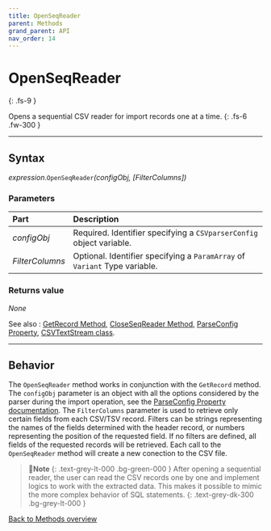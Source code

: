 ```yaml
---
title: OpenSeqReader
parent: Methods
grand_parent: API
nav_order: 14
---
```


# OpenSeqReader
{: .fs-9 }

Opens a sequential CSV reader for import records one at a time.
{: .fs-6 .fw-300 }

---

## Syntax

*expression*.`OpenSeqReader`*(configObj, \[FilterColumns\])*

### Parameters

<table>
<thead>
<tr>
<th style="text-align: left;">Part</th>
<th style="text-align: left;">Description</th>
</tr>
</thead>
<tbody>
<tr>
<td style="text-align: left;"><em>configObj</em></td>
<td style="text-align: left;">Required. Identifier specifying a <code>CSVparserConfig</code> object variable.</td>
</tr>
<tr>
<td style="text-align: left;"><em>FilterColumns</em></td>
<td style="text-align: left;">Optional. Identifier specifying a <code>ParamArray</code> of <code>Variant</code> Type variable.</td>
</tr>
</tbody>
</table>

### Returns value

_None_

See also
: [GetRecord Method](https://ws-garcia.github.io/VBA-CSV-interface/api/methods/getrecord.html), [CloseSeqReader Method](https://ws-garcia.github.io/VBA-CSV-interface/api/methods/closeseqreader.html), [ParseConfig Property](https://ws-garcia.github.io/VBA-CSV-interface/api/properties/parseconf.html), [CSVTextStream class](https://ws-garcia.github.io/VBA-CSV-interface/api/csvtextstream.html).

---

## Behavior

The `OpenSeqReader` method works in conjunction with the `GetRecord` method. The `configObj` parameter is an object with all the options considered by the parser during the import operation, see the [ParseConfig Property documentation](https://ws-garcia.github.io/VBA-CSV-interface/api/properties/parseconf.html). The `FilterColumns` parameter is used to retrieve only certain fields from each CSV/TSV record. Filters can be strings representing the names of the fields determined with the header record, or numbers representing the position of the requested field. If no filters are defined, all fields of the requested records will be retrieved. Each call to the `OpenSeqReader` method will create a new conection to the CSV file.


>📝**Note**
>{: .text-grey-lt-000 .bg-green-000 }
>After opening a sequential reader, the user can read the CSV records one by one and implement logics to work with the extracted data. This makes it possible to mimic the more complex behavior of SQL statements.
{: .text-grey-dk-300 .bg-grey-lt-000 }

[Back to Methods overview](https://ws-garcia.github.io/VBA-CSV-interface/api/methods/)